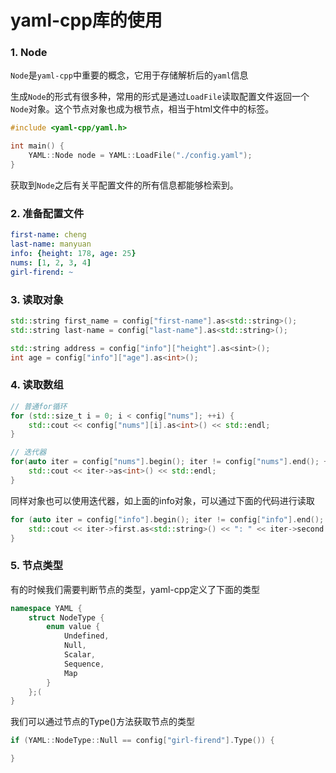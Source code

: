 # yaml-cpp库的使用

### 1. Node

`Node`是`yaml-cpp`中重要的概念，它用于存储解析后的`yaml`信息

生成`Node`的形式有很多种，常用的形式是通过`LoadFile`读取配置文件返回一个`Node`对象。这个节点对象也成为根节点，相当于html文件中的<html>标签。

```c++
#include <yaml-cpp/yaml.h>

int main() {
    YAML::Node node = YAML::LoadFile("./config.yaml");
}
```

获取到`Node`之后有关平配置文件的所有信息都能够检索到。

### 2. 准备配置文件

```yaml
first-name: cheng
last-name: manyuan
info: {height: 178, age: 25}
nums: [1, 2, 3, 4]
girl-firend: ~
```

### 3. 读取对象

```c++
std::string first_name = config["first-name"].as<std::string>();
std::string last-name = config["last-name"].as<std::string>();

std::string address = config["info"]["height"].as<sint>();
int age = config["info"]["age"].as<int>();
```

### 4. 读取数组

```c++
// 普通for循环
for (std::size_t i = 0; i < config["nums"]; ++i) {
    std::cout << config["nums"][i].as<int>() << std::endl;
}

// 迭代器
for(auto iter = config["nums"].begin(); iter != config["nums"].end(); ++iter) {
    std::cout << iter->as<int>() << std::endl;
}
```

同样对象也可以使用迭代器，如上面的info对象，可以通过下面的代码进行读取

```c++
for (auto iter = config["info"].begin(); iter != config["info"].end(); ++iter) {
    std::cout << iter->first.as<std::string>() << ": " << iter->second.as<int>() << std::endl;
}
```

### 5. 节点类型

有的时候我们需要判断节点的类型，yaml-cpp定义了下面的类型

```c++
namespace YAML {
    struct NodeType {
        enum value {
            Undefined,
            Null,
            Scalar,
            Sequence,
            Map
        }
    };(
}
```

我们可以通过节点的Type()方法获取节点的类型

```c++
if (YAML::NodeType::Null == config["girl-firend"].Type()) {

}
```